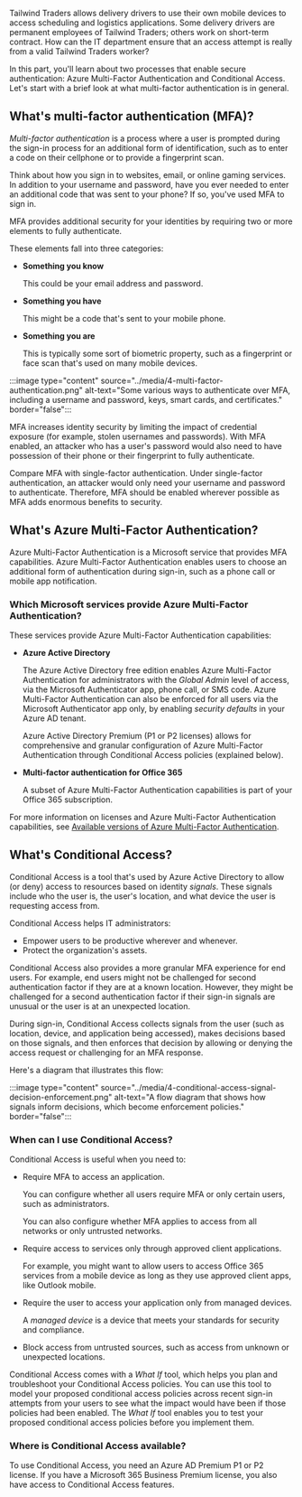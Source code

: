 
Tailwind Traders allows delivery drivers to use their own mobile devices to access scheduling and logistics applications. Some delivery drivers are permanent employees of Tailwind Traders; others work on short-term contract. How can the IT department ensure that an access attempt is really from a valid Tailwind Traders worker? 

In this part, you'll learn about two processes that enable secure authentication: Azure Multi-Factor Authentication and Conditional Access. Let's start with a brief look at what multi-factor authentication is in general.

## What's multi-factor authentication (MFA)?

_Multi-factor authentication_ is a process where a user is prompted during the sign-in process for an additional form of identification, such as to enter a code on their cellphone or to provide a fingerprint scan.

Think about how you sign in to websites, email, or online gaming services. In addition to your username and password, have you ever needed to enter an additional code that was sent to your phone? If so, you've used MFA to sign in.

 MFA provides additional security for your identities by requiring two or more elements to fully authenticate.

These elements fall into three categories:

* **Something you know**

    This could be your email address and password.
* **Something you have**

    This might be a code that's sent to your mobile phone.
* **Something you are**

    This is typically some sort of biometric property, such as a fingerprint or face scan that's used on many mobile devices.

:::image type="content" source="../media/4-multi-factor-authentication.png" alt-text="Some various ways to authenticate over MFA, including a username and password, keys, smart cards, and certificates." border="false":::

MFA increases identity security by limiting the impact of credential exposure (for example, stolen usernames and passwords). With MFA enabled, an attacker who has a user's password would also need to have possession of their phone or their fingerprint to fully authenticate.

Compare MFA with single-factor authentication. Under single-factor authentication, an attacker would only need  your username and password to authenticate. Therefore, MFA should be enabled wherever possible as MFA adds enormous benefits to security.

## What's Azure Multi-Factor Authentication?

Azure Multi-Factor Authentication is a Microsoft service that provides MFA capabilities. Azure Multi-Factor Authentication enables users to choose an additional form of authentication during sign-in, such as a phone call or mobile app notification.

### Which Microsoft services provide Azure Multi-Factor Authentication?

These services provide Azure Multi-Factor Authentication capabilities:

* **Azure Active Directory**

    The Azure Active Directory free edition enables Azure Multi-Factor Authentication for administrators with the *Global Admin* level of access, via the Microsoft Authenticator app, phone call, or SMS code. Azure Multi-Factor Authentication can also be enforced for all users via the Microsoft Authenticator app only, by enabling *security defaults* in your Azure AD tenant.

    Azure Active Directory Premium (P1 or P2 licenses) allows for comprehensive and granular configuration of Azure Multi-Factor Authentication through Conditional Access policies (explained below).
* **Multi-factor authentication for Office 365**

    A subset of Azure Multi-Factor Authentication capabilities is part of your Office 365 subscription.

For more information on licenses and Azure Multi-Factor Authentication capabilities, see [Available versions of Azure Multi-Factor Authentication](https://docs.microsoft.com/azure/active-directory/authentication/concept-mfa-licensing#available-versions-of-azure-multi-factor-authentication?azure-portal=true).

## What's Conditional Access?

Conditional Access is a tool that's used by Azure Active Directory to allow (or deny) access to resources based on identity _signals_. These signals include who the user is, the user's location, and what device the user is requesting access from.

Conditional Access helps IT administrators:

* Empower users to be productive wherever and whenever.
* Protect the organization's assets.

Conditional Access also provides a more granular MFA experience for end users. For example, end users might not be challenged for second authentication factor if they are at a known location. However, they might be challenged for a second authentication factor if their sign-in signals are unusual or the user is at an unexpected location.

During sign-in, Conditional Access collects signals from the user (such as location, device, and application being accessed), makes decisions based on those signals, and then enforces that decision by allowing or denying the access request or challenging for an MFA response.

Here's a diagram that illustrates this flow:

:::image type="content" source="../media/4-conditional-access-signal-decision-enforcement.png" alt-text="A flow diagram that shows how signals inform decisions, which become enforcement policies." border="false":::

### When can I use Conditional Access?

Conditional Access is useful when you need to:

* Require MFA to access an application.

    You can configure whether all users require MFA or only certain users, such as administrators.

    You can also configure whether MFA applies to access from all networks or only untrusted networks.
* Require access to services only through approved client applications.

    For example, you might want to allow users to access Office 365 services from a mobile device as long as they use approved client apps, like Outlook mobile.
* Require the user to access your application only from managed devices.

    A _managed device_ is a device that meets your standards for security and compliance.
* Block access from untrusted sources, such as access from unknown or unexpected locations.

Conditional Access comes with a *What If* tool, which helps you plan and troubleshoot your Conditional Access policies. You can use this tool to model your proposed conditional access policies across recent sign-in attempts from your users to see what the impact would have been if those policies had been enabled. The *What If* tool enables you to test your proposed conditional access policies before you implement them.

### Where is Conditional Access available?

To use Conditional Access, you need an Azure AD Premium P1 or P2 license. If you have a Microsoft 365 Business Premium license, you also have access to Conditional Access features.
